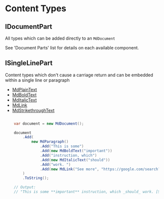 # Content Types

## IDocumentPart

All types which can be added directly to an `MdDocument`

See 'Document Parts' list for details on each available component.  

## ISingleLinePart

Content types which don't cause a carriage return and can be embedded within a single line or paragraph

- [MdPlainText](./document-parts/text.md)
- [MdBoldText](./document-parts/bold.md)
- [MdItalicText](./document-parts/italic.md)
- [MdLink](./document-parts/link.md)
- [MdStrikethroughText](./document-parts/strikethrough.md)

```cs

    var document = new MdDocument();
    
    document
        .Add(
            new MdParagraph()
                .Add("This is some")
                .Add(new MdBoldText("important"))
                .Add("instruction, which")
                .Add(new MdItalicText("should"))
                .Add("work. ")
                .Add(new MdLink("See more", "https://google.com/search?q=markdown"))
        )
        .ToString();
    
    // Output: 
    // "This is some **important** instruction, which _should_ work. [See more](https://google.com/search?q=markdown) \n"
    
```